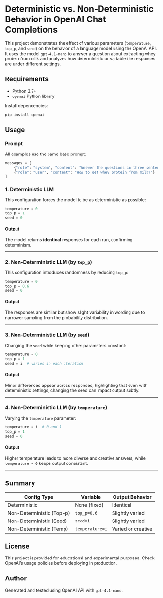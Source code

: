 # Deterministic vs. Non-Deterministic Behavior in OpenAI Chat Completions

This project demonstrates the effect of various parameters (`temperature`, `top_p`, and `seed`) on the behavior of a language model using the OpenAI API. It uses the model `gpt-4.1-nano` to answer a question about extracting whey protein from milk and analyzes how deterministic or variable the responses are under different settings.

## Requirements

- Python 3.7+
- `openai` Python library

Install dependencies:
```bash
pip install openai
````

## Usage

### Prompt

All examples use the same base prompt:

```python
messages = [
    {"role": "system", "content": "Answer the questions in three sentences."},
    {"role": "user", "content": "How to get whey protein from milk?"}
]
```

### 1. Deterministic LLM

This configuration forces the model to be as deterministic as possible:

```python
temperature = 0
top_p = 1
seed = 0
```

#### Output

The model returns **identical** responses for each run, confirming determinism.

---

### 2. Non-Deterministic LLM (by `top_p`)

This configuration introduces randomness by reducing `top_p`:

```python
temperature = 0
top_p = 0.6
seed = 0
```

#### Output

The responses are similar but show slight variability in wording due to narrower sampling from the probability distribution.

---

### 3. Non-Deterministic LLM (by `seed`)

Changing the `seed` while keeping other parameters constant:

```python
temperature = 0
top_p = 1
seed = i  # varies in each iteration
```

#### Output

Minor differences appear across responses, highlighting that even with deterministic settings, changing the seed can impact output subtly.

---

### 4. Non-Deterministic LLM (by `temperature`)

Varying the `temperature` parameter:

```python
temperature = i  # 0 and 1
top_p = 1
seed = 0
```

#### Output

Higher temperature leads to more diverse and creative answers, while `temperature = 0` keeps output consistent.

---

## Summary

| Config Type               | Variable        | Output Behavior    |
| ------------------------- | --------------- | ------------------ |
| Deterministic             | None (fixed)    | Identical          |
| Non-Deterministic (Top-p) | `top_p=0.6`     | Slightly varied    |
| Non-Deterministic (Seed)  | `seed=i`        | Slightly varied    |
| Non-Deterministic (Temp)  | `temperature=i` | Varied or creative |

## License

This project is provided for educational and experimental purposes. Check OpenAI’s usage policies before deploying in production.

## Author

Generated and tested using OpenAI API with `gpt-4.1-nano`.



